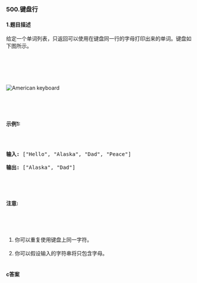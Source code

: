 ### 500.键盘行

#### 1.题目描述

<p>给定一个单词列表，只返回可以使用在键盘同一行的字母打印出来的单词。键盘如下图所示。</p><br/><br/><br /><br/><p><img alt="American keyboard" src="/static/images/problemset/keyboard.png" /></p><br/><br /><br/><p><strong>示例1:</strong></p><br/><br/><pre><strong>输入:</strong> [&quot;Hello&quot;, &quot;Alaska&quot;, &quot;Dad&quot;, &quot;Peace&quot;]<br/><strong>输出:</strong> [&quot;Alaska&quot;, &quot;Dad&quot;]<br/></pre><br/><br/><p><strong>注意:</strong></p><br/><br/><ol><br/>	<li>你可以重复使用键盘上同一字符。</li><br/>	<li>你可以假设输入的字符串将只包含字母。</li><br/></ol>

#### c答案

```c


